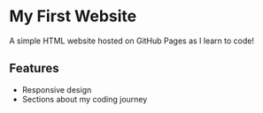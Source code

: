 # My First Website

A simple HTML website hosted on GitHub Pages as I learn to code!

## Features
- Responsive design
- Sections about my coding journey

